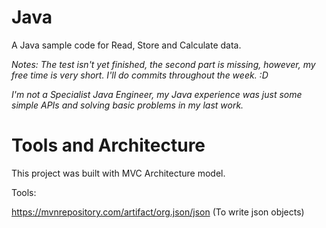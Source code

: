 # Java
A Java sample code for Read, Store and Calculate data.

*Notes: The test isn't yet finished, the second part is missing, however, my free time is very short. I'll do commits throughout the week. :D*

*I'm not a Specialist Java Engineer, my Java experience was just some simple APIs and solving basic problems in my last work.*

# Tools and Architecture

This project was built with MVC Architecture model. 

Tools: 

https://mvnrepository.com/artifact/org.json/json
(To write json objects)
